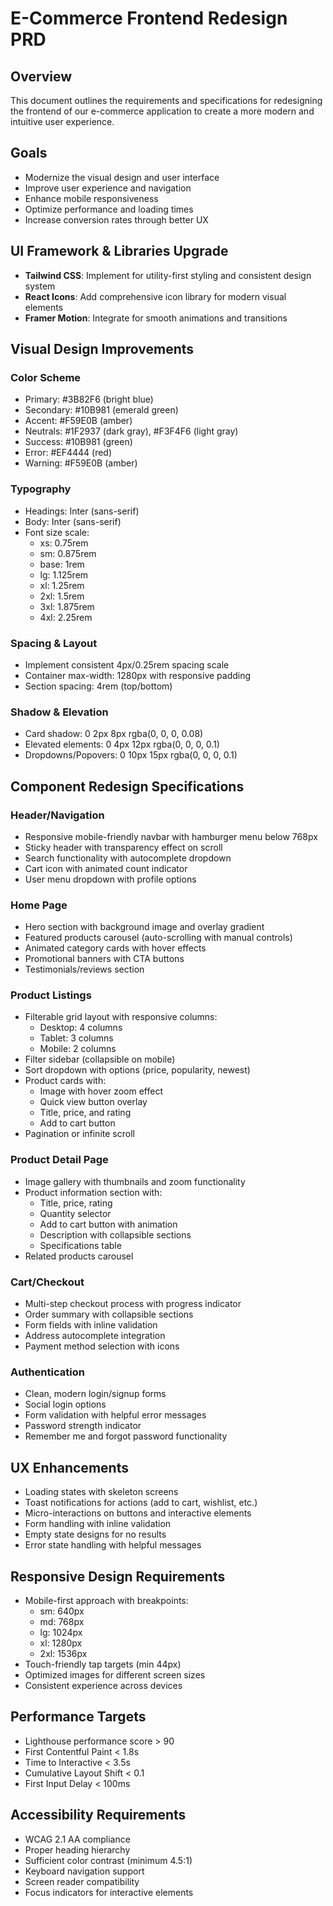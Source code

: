 # E-Commerce Frontend Redesign PRD

## Overview
This document outlines the requirements and specifications for redesigning the frontend of our e-commerce application to create a more modern and intuitive user experience.

## Goals
- Modernize the visual design and user interface
- Improve user experience and navigation
- Enhance mobile responsiveness
- Optimize performance and loading times
- Increase conversion rates through better UX

## UI Framework & Libraries Upgrade
- **Tailwind CSS**: Implement for utility-first styling and consistent design system
- **React Icons**: Add comprehensive icon library for modern visual elements
- **Framer Motion**: Integrate for smooth animations and transitions

## Visual Design Improvements

### Color Scheme
- Primary: #3B82F6 (bright blue)
- Secondary: #10B981 (emerald green)
- Accent: #F59E0B (amber)
- Neutrals: #1F2937 (dark gray), #F3F4F6 (light gray)
- Success: #10B981 (green)
- Error: #EF4444 (red)
- Warning: #F59E0B (amber)

### Typography
- Headings: Inter (sans-serif)
- Body: Inter (sans-serif)
- Font size scale:
  - xs: 0.75rem
  - sm: 0.875rem
  - base: 1rem
  - lg: 1.125rem
  - xl: 1.25rem
  - 2xl: 1.5rem
  - 3xl: 1.875rem
  - 4xl: 2.25rem

### Spacing & Layout
- Implement consistent 4px/0.25rem spacing scale
- Container max-width: 1280px with responsive padding
- Section spacing: 4rem (top/bottom)

### Shadow & Elevation
- Card shadow: 0 2px 8px rgba(0, 0, 0, 0.08)
- Elevated elements: 0 4px 12px rgba(0, 0, 0, 0.1)
- Dropdowns/Popovers: 0 10px 15px rgba(0, 0, 0, 0.1)

## Component Redesign Specifications

### Header/Navigation
- Responsive mobile-friendly navbar with hamburger menu below 768px
- Sticky header with transparency effect on scroll
- Search functionality with autocomplete dropdown
- Cart icon with animated count indicator
- User menu dropdown with profile options

### Home Page
- Hero section with background image and overlay gradient
- Featured products carousel (auto-scrolling with manual controls)
- Animated category cards with hover effects
- Promotional banners with CTA buttons
- Testimonials/reviews section

### Product Listings
- Filterable grid layout with responsive columns:
  - Desktop: 4 columns
  - Tablet: 3 columns
  - Mobile: 2 columns
- Filter sidebar (collapsible on mobile)
- Sort dropdown with options (price, popularity, newest)
- Product cards with:
  - Image with hover zoom effect
  - Quick view button overlay
  - Title, price, and rating
  - Add to cart button
- Pagination or infinite scroll

### Product Detail Page
- Image gallery with thumbnails and zoom functionality
- Product information section with:
  - Title, price, rating
  - Quantity selector
  - Add to cart button with animation
  - Description with collapsible sections
  - Specifications table
- Related products carousel

### Cart/Checkout
- Multi-step checkout process with progress indicator
- Order summary with collapsible sections
- Form fields with inline validation
- Address autocomplete integration
- Payment method selection with icons

### Authentication
- Clean, modern login/signup forms
- Social login options
- Form validation with helpful error messages
- Password strength indicator
- Remember me and forgot password functionality

## UX Enhancements
- Loading states with skeleton screens
- Toast notifications for actions (add to cart, wishlist, etc.)
- Micro-interactions on buttons and interactive elements
- Form handling with inline validation
- Empty state designs for no results
- Error state handling with helpful messages

## Responsive Design Requirements
- Mobile-first approach with breakpoints:
  - sm: 640px
  - md: 768px
  - lg: 1024px
  - xl: 1280px
  - 2xl: 1536px
- Touch-friendly tap targets (min 44px)
- Optimized images for different screen sizes
- Consistent experience across devices

## Performance Targets
- Lighthouse performance score > 90
- First Contentful Paint < 1.8s
- Time to Interactive < 3.5s
- Cumulative Layout Shift < 0.1
- First Input Delay < 100ms

## Accessibility Requirements
- WCAG 2.1 AA compliance
- Proper heading hierarchy
- Sufficient color contrast (minimum 4.5:1)
- Keyboard navigation support
- Screen reader compatibility
- Focus indicators for interactive elements 